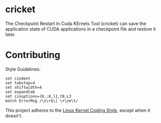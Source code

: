 # cricket

The Checkpoint Restart In Cuda KErnels Tool (cricket)  can save the application state of CUDA applications in a checkpoint file and restore it later.

# Contributing

Style Guidelines:
```
set cindent
set tabstop=4
set shiftwidth=4
set expandtab
set cinoptions=(0,:0,l1,t0,L3
match ErrorMsg /\s\+$\| \+\ze\t/
```

This project adheres to the [Linux Kernel Coding Style](https://www.kernel.org/doc/html/v4.10/process/coding-style.html), except when it doesn't.